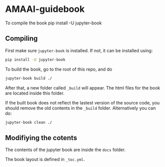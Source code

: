 # AMAAI-guidebook

To compile the book
pip install -U jupyter-book

## Compiling
First make sure `jupyter-book` is installed. If not, it can be installed using:
```bash
pip install -U jupyter-book
```

To build the book, go to the root of this repo, and do 
```bash
jupyter-book build ./
```

After that, a new folder called `_build` will appear. The html files for the book are located inside this folder.

If the built book does not reflect the lastest version of the source code, you should remove the old contents in the `_build` folder. Alternatively you can do:
```bash
jupyter-book clean ./
```

## Modifiying the cotents
The contents of the jupyter book are inside the `docs` folder.

The book layout is defined in `_toc.yml`.
